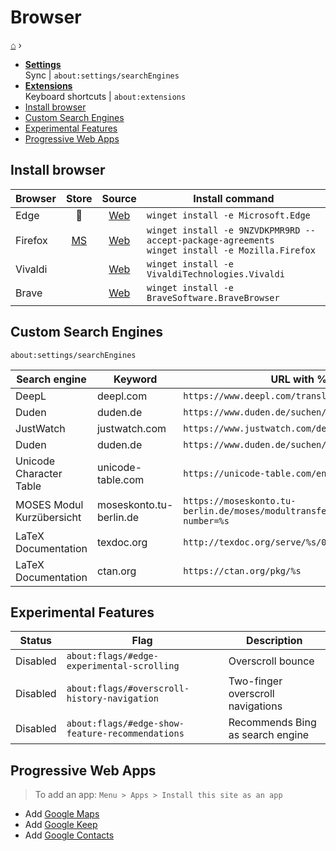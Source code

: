<h1> Browser </h1>

[⌂](../README.md) ›

- **[Settings](settings.md)**  
    Sync | `about:settings/searchEngines`
- **[Extensions](extensions.md)**  
    Keyboard shortcuts | `about:extensions`
- [Install browser](#install-browser)
- [Custom Search Engines](#custom-search-engines)
- [Experimental Features](#experimental-features)
- [Progressive Web Apps](#progressive-web-apps)

## Install browser

| Browser |                        Store                        |                            Source                             | Install command                                                                                       |
| ------- | :-------------------------------------------------: | :-----------------------------------------------------------: | ----------------------------------------------------------------------------------------------------- |
| Edge    |                      &#128279;                      |     [Web](https://www.microsoft.com/de-de/edge#evergreen)     | `winget install -e Microsoft.Edge`                                                                    |
| Firefox | [MS](https://microsoft.com/store/apps/9NZVDKPMR9RD) | [Web](https://www.mozilla.org/en-US/firefox/download/thanks/) | `winget install -e 9NZVDKPMR9RD --accept-package-agreements` <br> `winget install -e Mozilla.Firefox` |
| Vivaldi |                                                     |                [Web](https://vivaldi.com/de/)                 | `winget install -e VivaldiTechnologies.Vivaldi`                                                       |
| Brave   |                                                     |                 [Web](https://brave.com/de/)                  | `winget install -e BraveSoftware.BraveBrowser`                                                        |

## Custom Search Engines
```
about:settings/searchEngines
```

| Search engine             | Keyword                 | URL with %s in place of query                                                                    |
| ------------------------- | ----------------------- | ------------------------------------------------------------------------------------------------ |
| DeepL                     | deepl.com               | `https://www.deepl.com/translator#../../%s`                                                      |
| Duden                     | duden.de                | `https://www.duden.de/suchen/dudenonline/%s`                                                     |
| JustWatch                 | justwatch.com           | `https://www.justwatch.com/de/Suche?q=%s`                                                        |
| Duden                     | duden.de                | `https://www.duden.de/suchen/dudenonline/%s`                                                     |
| Unicode Character Table   | unicode-table.com       | `https://unicode-table.com/en/search/?q=%s&p`                                                    |
| MOSES Modul Kurzübersicht | moseskonto.tu-berlin.de | `https://moseskonto.tu-berlin.de/moses/modultransfersystem/bolognamodule/ansehen.html?number=%s` |
| LaTeX Documentation       | texdoc.org              | `http://texdoc.org/serve/%s/0`                                                                   |
| LaTeX Documentation       | ctan.org                | `https://ctan.org/pkg/%s`                                                                        |


## Experimental Features

| Status   | Flag                                             | Description                       |
| -------- | ------------------------------------------------ | --------------------------------- |
| Disabled | `about:flags/#edge-experimental-scrolling`       | Overscroll bounce                 |
| Disabled | `about:flags/#overscroll-history-navigation`     | Two-finger overscroll navigations |
| Disabled | `about:flags/#edge-show-feature-recommendations` | Recommends Bing as search engine  |


## Progressive Web Apps

> To add an app: `Menu > Apps > Install this site as an app`
- Add [Google Maps](https://www.google.com/maps)
- Add [Google Keep](https://keep.google.com/)
- Add [Google Contacts](https://contacts.google.com/)